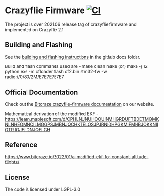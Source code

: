# Crazyflie Firmware  [![CI](https://github.com/bitcraze/crazyflie-firmware/workflows/CI/badge.svg)](https://github.com/bitcraze/crazyflie-firmware/actions?query=workflow%3ACI)

The project is over 2021.06 release tag of crazyflie firmware and implemented on Crazyflie 2.1

## Building and Flashing
See the [building and flashing instructions](https://www.bitcraze.io/documentation/repository/crazyflie-firmware/master/building-and-flashing/build/) in the github docs folder.

Build and flash commands used are -
make clean
make (or) make -j 12
python.exe -m cfloader flash cf2.bin stm32-fw -w radio://0/80/2M/E7E7E7E7E7

## Official Documentation

Check out the [Bitcraze crazyflie-firmware documentation](https://www.bitcraze.io/documentation/repository/crazyflie-firmware/master/) on our website.

Mathematical derivation of the modified EKF - https://learn.maplesoft.com/d/CPHLNUNUHOOUINMHGRDUFTBOETMQMKNLNHEOMNCILMGGPSJMBNJQCHKTELOSJPJRNIOHPGKMIFMHBJOKKNIIOTPJOJELONJQFLGH 

## Reference

https://www.bitcraze.io/2022/01/a-modified-ekf-for-constant-altitude-flights/

## License

The code is licensed under LGPL-3.0
